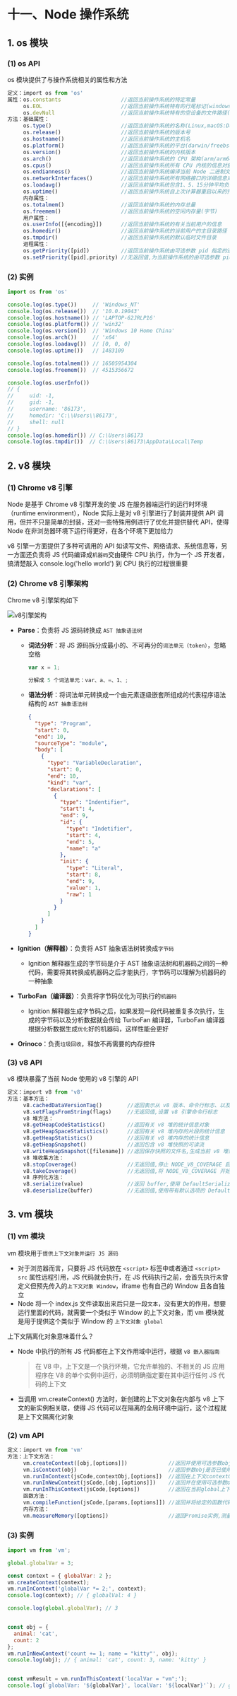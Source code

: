 # 十一、Node 操作系统

## 1. os 模块

### (1) os API

os 模块提供了与操作系统相关的属性和方法

```js
定义：import os from 'os'
属性：os.constants                   //返回当前操作系统的特定常量
     os.EOL                         //返回当前操作系统特有的行尾标记(windows:\n,Posix:\r\n)
     os.devNull                     //返回当前操作系统特有的空设备的文件路径(windows:\\.\nul,Posix:/dev/null)
方法：基础属性：
     os.type()                      //返回当前操作系统的名称(Linux,macOS:Darwin,windows:Windows_NT)
     os.release()                   //返回当前操作系统的版本号
     os.hostname()                  //返回当前操作系统的主机名
     os.platform()                  //返回当前操作系统的平台(darwin/freebsd/linux/openbsd/win32/win64)
     os.version()                   //返回当前操作系统的内核版本
     os.arch()                      //返回当前操作系统的 CPU 架构(arm/arm64/ia32/mips/mipsel/ppc/ppc64/s390/s390x/x32/x64)
     os.cpus()                      //返回当前操作系统所有 CPU 内核的信息对象数组({model,speed,times:{user,nice,sys,idle,irq}})
     os.endianness()                //返回当前操作系统编译当前 Node 二进制文件的 CPU 字节序(大端序:BE,小端序:LE)
     os.networkInterfaces()         //返回当前操作系统所有网络接口的详细信息对象
     os.loadavg()                   //返回当前操作系统包含1、5、15分钟平均负载的数组(仅适用于Linux、macOS)
     os.uptime()                    //返回当前操作系统自上次计算器重启以来的持续运行时间(秒)
     内存属性：
     os.totalmem()                  //返回当前操作系统的内存总量
     os.freemem()                   //返回当前操作系统的空闲内存量(字节)
     用户属性：
     os.userInfo([{encoding}])      //返回当前操作系统的有关当前用户的信息
     os.homedir()                   //返回当前操作系统的当前用户的主目录路径
     os.tmpdir()                    //返回当前操作系统的默认临时文件目录 
     进程属性：
     os.getPriority([pid])          //返回当前操作系统由可选参数 pid 指定的进程的调度优先级
     os.setPriority([pid],priority) //无返回值,为当前操作系统的由可选参数 pid 指定的进程设置调度优先级 priority
```

### (2) 实例

```js
import os from 'os'

console.log(os.type())     // 'Windows_NT'
console.log(os.release())  // '10.0.19043'
console.log(os.hostname()) // 'LAPTOP-62JRLP16'
console.log(os.platform()) // 'win32'
console.log(os.version())  // 'Windows 10 Home China'
console.log(os.arch())     // 'x64'
console.log(os.loadavg())  // [0, 0, 0]
console.log(os.uptime())   // 1483109

console.log(os.totalmem()) // 16505954304
console.log(os.freemem())  // 4515356672

console.log(os.userInfo())
// {
//     uid: -1,
//     gid: -1,
//     username: '86173',
//     homedir: 'C:\\Users\\86173',
//     shell: null
// }
console.log(os.homedir()) // C:\Users\86173
console.log(os.tmpdir())  // C:\Users\86173\AppData\Local\Temp
```

## 2. v8 模块

### (1) Chrome v8 引擎

Node 是基于 Chrome v8 引擎开发的使 JS 在服务器端运行的运行时环境（runtime environment），Node 实际上是对 v8 引擎进行了封装并提供 API 调用，但并不只是简单的封装，还对一些特殊用例进行了优化并提供替代 API，使得 Node 在非浏览器环境下运行得更好，在各个环境下更加给力

v8 引擎一方面提供了多种可调用的 API 如读写文件、网络请求、系统信息等，另一方面还负责将 JS 代码编译成`机器码`交由硬件 CPU 执行，作为一个 JS 开发者，搞清楚敲入 console.log('hello world') 到 CPU 执行的过程很重要

### (2) Chrome v8 引擎架构

Chrome v8 引擎架构如下

![v8引擎架构]()

* **Parse**：负责将 JS 源码转换成 `AST 抽象语法树`
  * **词法分析**：将 JS 源码拆分成最小的、不可再分的`词法单元（token）`，忽略空格

    ```js
    var x = 1;
    ```

    ```js
    分解成 5 个词法单元：var、a、=、1、;
    ```

  * **语法分析**：将词法单元转换成一个由元素逐级嵌套所组成的代表程序语法结构的 `AST 抽象语法树`

    ```json
    {
      "type": "Program",
      "start": 0,
      "end": 10,
      "sourceType": "module",
      "body": [
        {
          "type": "VariableDeclaration",
          "start": 0,
          "end": 10,
          "kind": "var",
          "declarations": [
            {
              "type": "Indentifier",
              "start": 4,
              "end": 9,
              "id": {
                "type": "Indetifier",
                "start": 4,
                "end": 5,
                "name": "a"
              },
              "init": {
                "type": "Literal",
                "start": 8,
                "end": 9,
                "value": 1,
                "raw": 1
              }
            }
          ]
        }
      ]
    }
    ```

* **Ignition（解释器）**：负责将 AST 抽象语法树转换成`字节码`
  * Ignition 解释器生成的字节码是介于 AST 抽象语法树和机器码之间的一种代码，需要将其转换成机器码之后才能执行，字节码可以理解为机器码的一种抽象
* **TurboFan（编译器）**：负责将字节码优化为可执行的`机器码`
  * Ignition 解释器生成字节码之后，如果发现一段代码被重复多次执行，生成的字节码以及分析数据就会传给 TurboFan 编译器，TurboFan 编译器根据分析数据生成`优化`好的机器码，这样性能会更好
* **Orinoco**：负责`垃圾回收`，释放不再需要的内存控件

### (3) v8 API

v8 模块暴露了当前 Node 使用的 v8 引擎的 API

```js
定义：import v8 from 'v8'
方法：基本方法：
     v8.cachedDataVersionTag()        //返回表示从 v8 版本、命令行标志、以及检测到的 CPU 特性派生的版本标签的整数
     v8.setFlagsFromString(flags)     //无返回值,设置 v8 引擎命令行标志
     v8 堆方法：
     v8.getHeapCodeStatistics()       //返回有关 v8 堆的统计信息对象
     v8.getHeapSpaceStatistics()      //返回有关 v8 堆内存的片段的统计信息
     v8.getHeapStatistics()           //返回有关 v8 堆内存的统计信息
     v8.getHeapSnapshot()             //返回包含 v8 堆快照的可读流
     v8.writeHeapSnapshot([filename]) //返回保存快照的文件名,生成当前 v8 堆快照并将其写入 JSON 文件
     v8 堆收集方法：
     v8.stopCoverage()                //无返回值,停止 NODE_V8_COVERAGE 启动的覆盖收集
     v8.takeCoverage()                //无返回值,将 NODE_V8_COVERAGE 开始的覆盖写入磁盘,每次执行将重置计数器,进程即将退出时除非在退出前调用该方法,否则最后一个覆写仍会写入磁盘
     v8 序列化方法：
     v8.serialize(value)              //返回 buffer,使用 DefaultSerializer 将 value 序列化到 buffer 缓冲区
     v8.deserialize(buffer)           //无返回值,使用带有默认选项的 DefaultDeserializer 从 buffer 缓冲区读取 JS 值
```

## 3. vm 模块

### (1) vm 模块

vm 模块用于`提供上下文对象并运行 JS 源码`

* 对于浏览器而言，只要将 JS 代码放在 `<script>` 标签中或者通过 `<script> src` 属性远程引用，JS 代码就会执行，在 JS 代码执行之前，会首先执行未曾定义但预先传入的`上下文对象 Window`，iframe 也有自己的 Window 且各自独立
* Node 将一个 index.js 文件读取出来后只是一段`文本`，没有更大的作用，想要运行里面的代码，就需要一个类似于 Window 的上下文对象，而 vm 模块就是用于提供这个类似于 Window 的 `上下文对象 global`

上下文隔离化对象意味着什么？

* Node 中执行的所有 JS 代码都在上下文作用域中运行，根据 `v8 嵌入器指南`
  > 在 V8 中，上下文是一个执行环境，它允许单独的、不相关的 JS 应用程序在 V8 的单个实例中运行，必须明确指定要在其中运行任何 JS 代码的上下文
* 当调用 vm.createContext() 方法时，新创建的上下文对象在内部与 v8 上下文的新实例相关联，使得 JS 代码可以在隔离的全局环境中运行，这个过程就是上下文隔离化对象

### (2) vm API

```js
定义：import vm from 'vm'
方法：上下文方法：
     vm.createContext([obj,[options]])             //返回并使用可选参数obj创建单个上下文,例如模拟浏览器,该方法可用于创建表示全局对象 Window 的单个上下文,然后在当前上下文中运行所有<script>标签
     vm.isContext(obj)                             //返回参数obj是否已使用vm.createContext()上下文隔离化
     vm.runInContext(jsCode,contextObj,[options])  //返回在上下文contextObj中运行jsCode的结果
     vm.runInNewContext(jsCode,[obj,[options]])    //返回并在使用可选参数obj创建的单个上下文中运行jsCode的结果
     vm.runInThisContext(jsCode,[options])         //返回在当前global上下文中运行jsCode的结果
     函数方法：
     vm.compileFunction(jsCode,[params,[options]]) //返回并将给定的函数代码jsCode编译到当前global上下文,可选参数params为函数所有参数数组
     内存方法：
     vm.measureMemory([options])                   //返回Promise实例,测量 v8 引擎当前实例中每个 V8 特定上下文可访问的内存
```

### (3) 实例

```js
import vm from 'vm';

global.globalVar = 3;

const context = { globalVar: 2 };
vm.createContext(context);
vm.runInContext('globalVar *= 2;', context);
console.log(context); // { globalVal: 4 }

console.log(global.globalVar); // 3


const obj = {
  animal: 'cat',
  count: 2
};
vm.runInNewContext('count += 1; name = "kitty"', obj);
console.log(obj); // { animal: 'cat', count: 3, name: 'kitty' }


const vmResult = vm.runInThisContext('localVar = "vm";');
console.log(`globalVar: '${globalVar}', localVar: '${localVar}'`); // globalVar: '3', localVar: 'vm'
```
